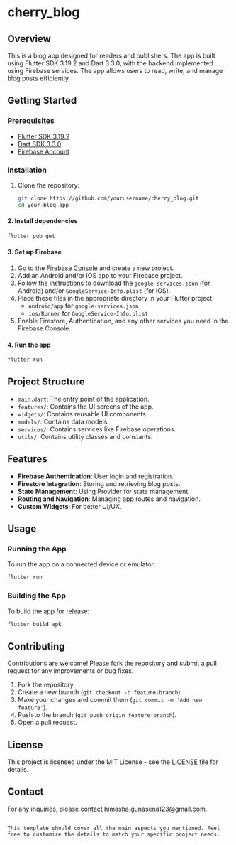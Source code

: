 # cherry_blog

## Overview

This is a blog app designed for readers and publishers. The app is built using Flutter SDK 3.19.2 and Dart 3.3.0, with the backend implemented using Firebase services. The app allows users to read, write, and manage blog posts efficiently.

## Getting Started

### Prerequisites

- [Flutter SDK 3.19.2](https://flutter.dev/docs/get-started/install)
- [Dart SDK 3.3.0](https://dart.dev/get-dart)
- [Firebase Account](https://firebase.google.com/)

### Installation

1. Clone the repository:

   ```bash
   git clone https://github.com/yourusername/cherry_blog.git
   cd your-blog-app
   
#### 2. Install dependencies

```bash
flutter pub get
```

#### 3. Set up Firebase

1. Go to the [Firebase Console](https://console.firebase.google.com/) and create a new project.
2. Add an Android and/or iOS app to your Firebase project.
3. Follow the instructions to download the `google-services.json` (for Android) and/or `GoogleService-Info.plist` (for iOS).
4. Place these files in the appropriate directory in your Flutter project:
   - `android/app` for `google-services.json`
   - `ios/Runner` for `GoogleService-Info.plist`
5. Enable Firestore, Authentication, and any other services you need in the Firebase Console.

#### 4. Run the app

```bash
flutter run
```

## Project Structure

- `main.dart`: The entry point of the application.
- `features/`: Contains the UI screens of the app.
- `widgets/`: Contains reusable UI components.
- `models/`: Contains data models.
- `services/`: Contains services like Firebase operations.
- `utils/`: Contains utility classes and constants.

## Features

- **Firebase Authentication**: User login and registration.
- **Firestore Integration**: Storing and retrieving blog posts.
- **State Management**: Using Provider for state management.
- **Routing and Navigation**: Managing app routes and navigation.
- **Custom Widgets**: For better UI/UX.

## Usage

### Running the App

To run the app on a connected device or emulator:

```bash
flutter run
```

### Building the App

To build the app for release:

```bash
flutter build apk
```

## Contributing

Contributions are welcome! Please fork the repository and submit a pull request for any improvements or bug fixes.

1. Fork the repository.
2. Create a new branch (`git checkout -b feature-branch`).
3. Make your changes and commit them (`git commit -m 'Add new feature'`).
4. Push to the branch (`git push origin feature-branch`).
5. Open a pull request.

## License

This project is licensed under the MIT License - see the [LICENSE](LICENSE) file for details.

## Contact

For any inquiries, please contact himasha.gunasena123@gmail.com.
```

This template should cover all the main aspects you mentioned. Feel free to customize the details to match your specific project needs.
